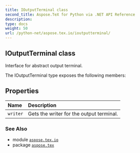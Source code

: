 ```yaml
---
title: IOutputTerminal class
second_title: Aspose.TeX for Python via .NET API Reference
description: 
type: docs
weight: 50
url: /python-net/aspose.tex.io/ioutputterminal/
---
```


## IOutputTerminal class

Interface for abstract output terminal.



The IOutputTerminal type exposes the following members:
## Properties
| Name | Description |
| :- | :- |
| `writer` | Gets the writer for the output terminal. |

### See Also

* module [`aspose.tex.io`](/tex/python-net/aspose.tex.io/)
* package [`aspose.tex`](/tex/python-net/)


